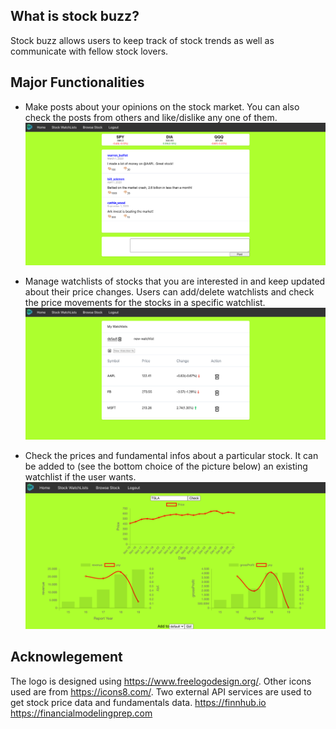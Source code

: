 ## What is stock buzz?
Stock buzz allows users to keep track of stock trends as well as communicate with fellow stock lovers.

## Major Functionalities
* Make posts about your opinions on the stock market. You can also check the posts from others and like/dislike any one of them.
![Alt text](./home.png "Title")

* Manage watchlists of stocks that you are interested in and keep updated about their price changes. Users can add/delete watchlists and check the price movements for the stocks in a specific watchlist.
![Alt text](./watchlist.png "Title")

* Check the prices and fundamental infos about a particular stock. It can be added to (see the bottom choice of the picture below) an existing watchlist if the user wants.
![Alt text](./browsestock.png "Title")

## Acknowlegement
The logo is designed using https://www.freelogodesign.org/.
Other icons used are from https://icons8.com/.
Two external API services are used to get stock price data and fundamentals data.
https://finnhub.io
https://financialmodelingprep.com

